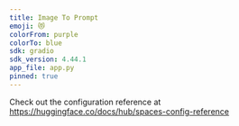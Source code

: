 ```yaml
---
title: Image To Prompt
emoji: 😻
colorFrom: purple
colorTo: blue
sdk: gradio
sdk_version: 4.44.1
app_file: app.py
pinned: true
---
```


Check out the configuration reference at https://huggingface.co/docs/hub/spaces-config-reference